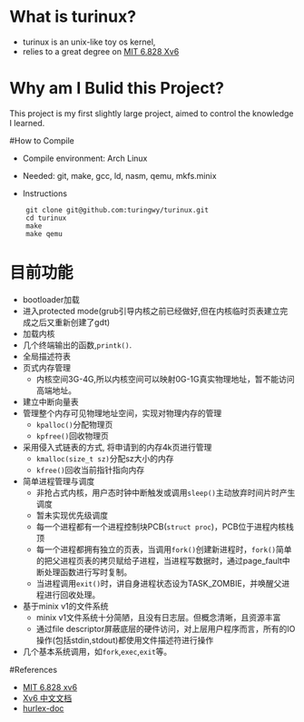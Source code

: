 # What is turinux?
* turinux is an unix-like toy os kernel,
* relies to a great degree on [MIT 6.828 Xv6](http://pdos.csail.mit.edu/6.828/2011/xv6.html)

# Why am I Bulid this Project?

This project is my first slightly large project, aimed to control the knowledge I learned.

#How to Compile
* Compile environment: Arch Linux

* Needed: git, make, gcc, ld, nasm, qemu, mkfs.minix

* Instructions
``` 
    git clone git@github.com:turingwy/turinux.git
    cd turinux
    make
    make qemu
```

# 目前功能
* bootloader加载
* 进入protected mode(grub引导内核之前已经做好,但在内核临时页表建立完成之后又重新创建了gdt)
* 加载内核
* 几个终端输出的函数,`printk()`.
* 全局描述符表
* 页式内存管理
    * 内核空间3G-4G,所以内核空间可以映射0G-1G真实物理地址，暂不能访问高端地址。
* 建立中断向量表
* 管理整个内存可见物理地址空间，实现对物理内存的管理
    * `kpalloc()`分配物理页
    * `kpfree()`回收物理页
* 采用侵入式链表的方式, 将申请到的内存4k页进行管理
    * `kmalloc(size_t sz)`分配sz大小的内存
    * `kfree()`回收当前指针指向内存
* 简单进程管理与调度
    * 非抢占式内核，用户态时钟中断触发或调用`sleep()`主动放弃时间片时产生调度
    * 暂未实现优先级调度
    * 每一个进程都有一个进程控制块PCB(`struct proc`)，PCB位于进程内核栈顶
    * 每一个进程都拥有独立的页表，当调用`fork()`创建新进程时，`fork()`简单的把父进程页表的拷贝赋给子进程，当进程写数据时，通过page_fault中断处理函数进行写时复制。
    * 当进程调用`exit()`时，讲自身进程状态设为TASK_ZOMBIE，并唤醒父进程进行回收处理。
* 基于minix v1的文件系统
    * minix v1文件系统十分简陋，且没有日志层。但概念清晰，且资源丰富
    * 通过file descriptor屏蔽底层的硬件访问，对上层用户程序而言，所有的IO操作(包括stdin,stdout)都使用文件描述符进行操作
* 几个基本系统调用，如`fork`,`exec`,`exit`等。

#References
* [MIT 6.828 xv6](http://pdos.csail.mit.edu/6.828/2011/xv6.html)
* [Xv6 中文文档](https://github.com/ranxian/xv6-chinese)
* [hurlex-doc](https://github.com/hurley25/hurlex-doc)
